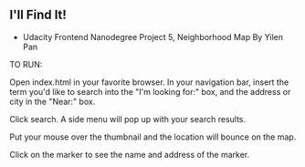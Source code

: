 ## I'll Find It!

- Udacity Frontend Nanodegree Project 5, Neighborhood Map
  By Yilen Pan

TO RUN:

Open index.html in your favorite browser. In your navigation bar,
insert the term you'd like to search into the "I'm looking for:" box, and the address or city in the "Near:" box.

Click search. A side menu will pop up with your search results.

Put your mouse over the thumbnail and the location will bounce on the map.

Click on the marker to see the name and address of the marker.
